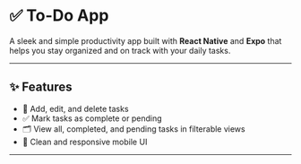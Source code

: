 # ✅ To-Do App

A sleek and simple productivity app built with **React Native** and **Expo** that helps you stay organized and on track with your daily tasks.

---

## ✨ Features

- 📝 Add, edit, and delete tasks  
- ✅ Mark tasks as complete or pending  
- 🗂️ View all, completed, and pending tasks in filterable views  
- 📱 Clean and responsive mobile UI   


---


